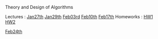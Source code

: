 Theory and Design of Algorithms

Lectures :
[Jan27th](550_Jan27th.md)
[Jan29th](550_Jan29th.md)
[Feb03rd](550_Feb03rd.md)
[Feb10th](550_Feb10th.md)
[Feb17th](550_Feb17th.md)
Homeworks :
[HW1](550_HW1.md)
[HW2](550_HW2.md)


[Feb24th](550_Feb24th.md)
